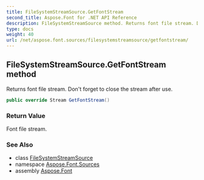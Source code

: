 ```yaml
---
title: FileSystemStreamSource.GetFontStream
second_title: Aspose.Font for .NET API Reference
description: FileSystemStreamSource method. Returns font file stream. Dont forget to close the stream after use
type: docs
weight: 40
url: /net/aspose.font.sources/filesystemstreamsource/getfontstream/
---
```

## FileSystemStreamSource.GetFontStream method

Returns font file stream. Don't forget to close the stream after use.

```csharp
public override Stream GetFontStream()
```

### Return Value

Font file stream.

### See Also

* class [FileSystemStreamSource](../)
* namespace [Aspose.Font.Sources](../../../aspose.font.sources/)
* assembly [Aspose.Font](../../../)



